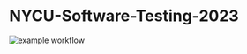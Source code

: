 # NYCU-Software-Testing-2023

![example workflow](https://github.com/chameleon10712/NYCU-Software-Testing-2023/actions/workflows/github-actions-demo.yml/badge.svg)

